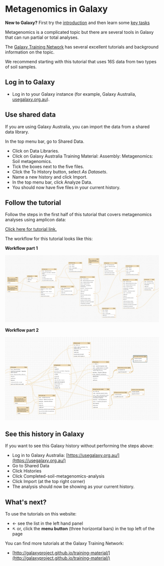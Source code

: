 # Metagenomics in Galaxy

<fn>**New to Galaxy?** First try the [introduction](../galaxy/index.md) and then learn some [key tasks](../intro/index.md)</fn>

Metagenomics is a complicated topic but there are several tools in Galaxy that can run partial or total analyses.

The [Galaxy Training Network](https://galaxyproject.github.io/training-material/) has several excellent tutorials and background information on the topic.

We recommend starting with this tutorial that uses 16S data from two types of soil samples.

## Log in to Galaxy

* Log in to your Galaxy instance (for example, Galaxy Australia, [usegalaxy.org.au](https://usegalaxy.org.au/)).

## Use shared data

If you are using Galaxy Australia, you can import the data from a shared data library.

In the top menu bar, go to <ss>Shared Data</ss>.

* Click on <ss>Data Libraries</ss>.
* Click on <fn>Galaxy Australia Training Material: Assembly: Metagenomics: Soil metagenomics</fn>.
* Tick the boxes next to the five files.
* Click the <ss>To History</ss> button, select *As Datasets*.
* Name a new history and click <ss>Import</ss>.
* In the top menu bar, click <ss>Analyze Data</ss>.
* You should now have five files in your current history.

## Follow the tutorial

Follow the steps in the first half of this tutorial that covers metagenomics analyses using amplicon data:

[Click here for tutorial link.](https://galaxyproject.github.io/training-material/topics/metagenomics/tutorials/general-tutorial/tutorial.html)

The workflow for this tutorial looks like this:

**Workflow part 1**

![image part 1](images/part1.png)

**Workflow part 2**

![image part 2](images/part2.png)

## See this history in Galaxy

If you want to see this Galaxy history without performing the steps above:

* Log in to Galaxy Australia: [https://usegalaxy.org.au/](https://usegalaxy.org.au/)
* Go to <ss>Shared Data</ss>
* Click <ss>Histories</ss>
* Click <fn>Completed-soil-metagenomics-analysis</fn>
* Click <ss>Import</ss> (at the top right corner)
* The analysis should now be showing as your current history.

## What's next?

To use the tutorials on this website:

* &#8592; see the list in the left hand panel
* &#8598; or, click the **menu button** (three horizontal bars) in the top left of the page

You can find more tutorials at the Galaxy Training Network:

* [http://galaxyproject.github.io/training-material/](http://galaxyproject.github.io/training-material/)

